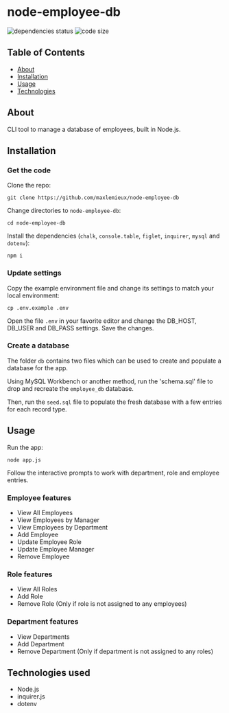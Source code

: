 # node-employee-db
![dependencies status](https://img.shields.io/david/maxlemieux/node-employee-db?style=for-the-badge)
![code size](https://img.shields.io/github/languages/code-size/maxlemieux/node-employee-db?style=for-the-badge)

## Table of Contents
* [About](#about)
* [Installation](#installation)
* [Usage](#usage)
* [Technologies](#technologies)

## About
CLI tool to manage a database of employees, built in Node.js.

## Installation

### Get the code
Clone the repo:

`git clone https://github.com/maxlemieux/node-employee-db`

Change directories to `node-employee-db`:

`cd node-employee-db`

Install the dependencies (`chalk`, `console.table`, `figlet`, `inquirer`, `mysql` and `dotenv`):

`npm i`

### Update settings

Copy the example environment file and change its settings to match your local environment:

`cp .env.example .env`

Open the file `.env` in your favorite editor and change the DB_HOST, DB_USER and DB_PASS settings. Save the changes.

### Create a database

The folder `db` contains two files which can be used to create and populate a database for the app.

Using MySQL Workbench or another method, run the 'schema.sql' file to drop and recreate the `employee_db` database.

Then, run the `seed.sql` file to populate the fresh database with a few entries for each record type.

## Usage

Run the app:

`node app.js`

Follow the interactive prompts to work with department, role and employee entries.

### Employee features
* View All Employees
* View Employees by Manager
* View Employees by Department
* Add Employee
* Update Employee Role
* Update Employee Manager
* Remove Employee

### Role features
* View All Roles
* Add Role
* Remove Role (Only if role is not assigned to any employees)

### Department features
* View Departments
* Add Department
* Remove Department (Only if department is not assigned to any roles)

## Technologies used
* Node.js
* inquirer.js
* dotenv